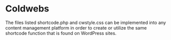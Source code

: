 Coldwebs
========
The files listed shortcode.php and cwstyle.css can be implemented into any content management platform in order to create or utilize
the same shortcode function that is found on WordPress sites. 
